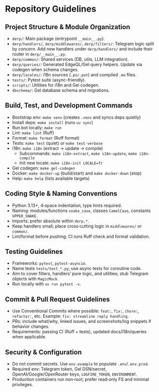 # Repository Guidelines

## Project Structure & Module Organization

- `derp/`: Main package (entrypoint `__main__.py`).
- `derp/handlers/`, `derp/middlewares/`, `derp/filters/`: Telegram logic split by concern. Add new handlers under `derp/handlers/` and include their router in `derp/__main__.py`.
- `derp/common/`: Shared services (DB, utils, LLM integration).
- `derp/queries/`: Generated EdgeQL/Gel query helpers. Update via codegen when schema changes.
- `derp/locales/`: i18n sources (`.po/.pot`) and compiled `.mo` files.
- `tests/`: Pytest suite (async-friendly).
- `scripts/`: Utilities for i18n and Gel codegen.
- `dbschema/`: Gel database schema and migrations.

## Build, Test, and Development Commands

- Bootstrap env: `make venv` (creates `.venv` and syncs deps quietly)
- Install deps: `make install` (runs `uv sync`)
- Run bot locally: `make run`
- Lint: `make lint` (Ruff)
- Format: `make format` (Ruff format)
- Tests: `make test` (quiet) or `make test-verbose`
- i18n: `make i18n` (extract → update → compile)
  - Subcommands: `make i18n-extract`, `make i18n-update`, `make i18n-compile`
  - Init new locale: `make i18n-init LOCALE=fr`
- Gel codegen: `make gel-codegen`
- Docker: `make docker-up` (build/start) and `make docker-down` (stop)
- Help: `make help` (lists available targets)

## Coding Style & Naming Conventions

- Python 3.13+, 4‑space indentation, type hints required.
- Naming: modules/functions `snake_case`, classes `CamelCase`, constants `UPPER_SNAKE`.
- Imports: prefer absolute within `derp.*`.
- Keep handlers small; place cross‑cutting logic in `middlewares/` or `common/`.
- Lint/format before pushing; CI runs Ruff check and format validation.

## Testing Guidelines

- Frameworks: `pytest`, `pytest-asyncio`.
- Name tests `tests/test_*.py`; use async tests for coroutine code.
- Aim to cover filters, handlers’ pure logic, and utilities; stub Telegram objects with `MagicMock`.
- Run locally with `uv run pytest -v`.

## Commit & Pull Request Guidelines

- Use Conventional Commits where possible: `feat:`, `fix:`, `chore:`, `refactor:`, etc. Example: `fix: streamline reply handling`.
- PRs: include what/why, linked issues, and screenshots/log snippets if behavior changes.
- Requirements: passing CI (Ruff + tests), updated docs/i18n/queries when applicable.

## Security & Configuration

- Do not commit secrets. Use `env.example` to populate `.env`/`.env.prod`.
- Required env: Telegram token, Gel DSN/secret, OpenAI/Google/OpenRouter keys, `LOGFIRE_TOKEN`, `ENVIRONMENT`.
- Production containers run non‑root; prefer read‑only FS and minimal privileges.
